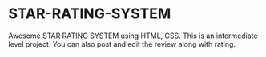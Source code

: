 # STAR-RATING-SYSTEM
Awesome STAR RATING SYSTEM using HTML, CSS. This is an intermediate level project. You can also post and edit the review along with rating.
